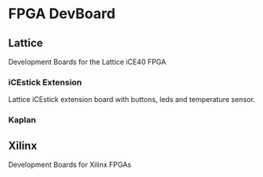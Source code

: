 # FPGA DevBoard
## Lattice
Development Boards for the Lattice iCE40 FPGA
### iCEstick Extension
Lattice iCEstick extension board with buttons, leds and temperature sensor.
### Kaplan
## Xilinx
Development Boards for Xilinx FPGAs

